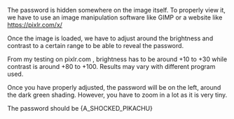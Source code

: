 The password is hidden somewhere on the image itself.
To properly view it, we have to use an image manipulation software like GIMP or a website like
    https://pixlr.com/x/

Once the image is loaded, we have to adjust around the brightness and contrast to a certain range to be able to reveal the password.

From my testing on pixlr.com , brightness has to be around +10 to +30 while contrast is around +80 to +100.
Results may vary with different program used.

Once you have properly adjusted, the password will be on the left, around the dark green shading. However, you have to zoom in a lot as it is very tiny.

The password should be {A_SHOCKED_PIKACHU}